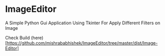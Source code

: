 # ImageEditor
A Simple Python Gui Application Using Tkinter For Apply Different Filters on Image

Check Build (here)[https://github.com/mishrababhishek/ImageEditor/tree/master/dist/Image-Editor]

